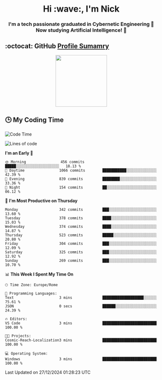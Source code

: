 <h1 align="center">Hi :wave:, I'm Nick</h1>

<h3 align="center">I'm a tech passionate graduated in Cybernetic Engineering 🤖<br>
Now studying Artificial Intelligence! 🧠</h3>


## :octocat: GitHub <a href="https://github.com/vn7n24fzkq/github-profile-summary-cards">Profile Sumamry</a>

<p align="center">
   <img style="height:170px;display:inline-block"  src="http://github-profile-summary-cards.vercel.app/api/cards/profile-details?username=CodeClimberNT&theme=github_dark" />
<!--    <img style="height:170px;display:inline-block"  src="http://github-profile-summary-cards.vercel.app/api/cards/repos-per-language?username=CodeClimberNT&theme=github_dark&exclude=" /> -->
</p>

 ## :clock3: My Coding Time 
 
<!--START_SECTION:waka-->
![Code Time](http://img.shields.io/badge/Code%20Time-388%20hrs%2059%20mins-blue)

![Lines of code](https://img.shields.io/badge/From%20Hello%20World%20I%27ve%20Written-3.7%20million%20lines%20of%20code-blue)

**I'm an Early 🐤** 

```text
🌞 Morning                456 commits         █████░░░░░░░░░░░░░░░░░░░░   18.13 % 
🌆 Daytime                1066 commits        ███████████░░░░░░░░░░░░░░   42.39 % 
🌃 Evening                839 commits         ████████░░░░░░░░░░░░░░░░░   33.36 % 
🌙 Night                  154 commits         ██░░░░░░░░░░░░░░░░░░░░░░░   06.12 % 
```
📅 **I'm Most Productive on Thursday** 

```text
Monday                   342 commits         ███░░░░░░░░░░░░░░░░░░░░░░   13.60 % 
Tuesday                  378 commits         ████░░░░░░░░░░░░░░░░░░░░░   15.03 % 
Wednesday                374 commits         ████░░░░░░░░░░░░░░░░░░░░░   14.87 % 
Thursday                 523 commits         █████░░░░░░░░░░░░░░░░░░░░   20.80 % 
Friday                   304 commits         ███░░░░░░░░░░░░░░░░░░░░░░   12.09 % 
Saturday                 325 commits         ███░░░░░░░░░░░░░░░░░░░░░░   12.92 % 
Sunday                   269 commits         ███░░░░░░░░░░░░░░░░░░░░░░   10.70 % 
```


📊 **This Week I Spent My Time On** 

```text
🕑︎ Time Zone: Europe/Rome

💬 Programming Languages: 
Text                     3 mins              ███████████████████░░░░░░   75.61 % 
JSON                     0 secs              ██████░░░░░░░░░░░░░░░░░░░   24.39 % 

🔥 Editors: 
VS Code                  3 mins              █████████████████████████   100.00 % 

🐱‍💻 Projects: 
Cosmic-Reach-Localization3 mins              █████████████████████████   100.00 % 

💻 Operating System: 
Windows                  3 mins              █████████████████████████   100.00 % 
```


 Last Updated on 27/12/2024 01:28:23 UTC
<!--END_SECTION:waka-->

